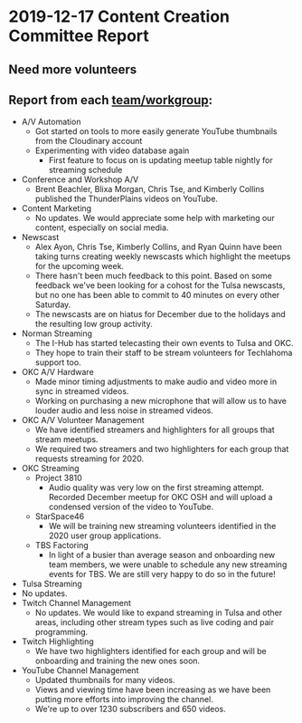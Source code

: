 # 2019-12-17 Content Creation Committee Report
## **Need more volunteers**

## Report from each [team/workgroup](https://github.com/techlahoma/broadcasting/blob/master/Teams/_Teams.md):

* A/V Automation
  * Got started on tools to more easily generate YouTube thumbnails from the Cloudinary account
  * Experimenting with video database again
    * First feature to focus on is updating meetup table nightly for streaming schedule
* Conference and Workshop A/V
  * Brent Beachler, Blixa Morgan, Chris Tse, and Kimberly Collins published the ThunderPlains videos on YouTube.
* Content Marketing
  * No updates. We would appreciate some help with marketing our content, especially on social media.
* Newscast
  * Alex Ayon, Chris Tse, Kimberly Collins, and Ryan Quinn have been taking turns creating weekly newscasts which highlight the meetups for the upcoming week.
  * There hasn't been much feedback to this point. Based on some feedback we've been looking for a cohost for the Tulsa newscasts, but no one has been able to commit to 40 minutes on every other Saturday.
  * The newscasts are on hiatus for December due to the holidays and the resulting low group activity. 
* Norman Streaming
  * The I-Hub has started telecasting their own events to Tulsa and OKC. 
  * They hope to train their staff to be stream volunteers for Techlahoma support too.
* OKC A/V Hardware
  * Made minor timing adjustments to make audio and video more in sync in streamed videos.
  * Working on purchasing a new microphone that will allow us to have louder audio and less noise in streamed videos.
* OKC A/V Volunteer Management
  * We have identified streamers and highlighters for all groups that stream meetups.
  * We required two streamers and two highlighters for each group that requests streaming for 2020.
* OKC Streaming
  * Project 3810
    * Audio quality was very low on the first streaming attempt. Recorded December meetup for OKC OSH and will upload a condensed version of the video to YouTube.
  * StarSpace46
    * We will be training new streaming volunteers identified in the 2020 user group applications.
  * TBS Factoring
    * In light of a busier than average season and onboarding new team members, we were unable to schedule any new streaming events for TBS.  We are still very happy to do so in the future! 
* Tulsa Streaming
 * No updates.
* Twitch Channel Management
  * No updates. We would like to expand streaming in Tulsa and other areas, including other stream types such as live coding and pair programming.
* Twitch Highlighting
  * We have two highlighters identified for each group and will be onboarding and training the new ones soon.
* YouTube Channel Management
  * Updated thumbnails for many videos.
  * Views and viewing time have been increasing as we have been putting more efforts into improving the channel.
  * We're up to over 1230 subscribers and 650 videos.
